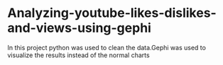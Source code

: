 # Analyzing-youtube-likes-dislikes-and-views-using-gephi

In this project  python was used to clean the data.Gephi was used to visualize the results instead of the normal charts
